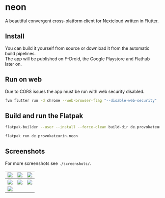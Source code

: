 # neon

A beautiful convergent cross-platform client for Nextcloud written in Flutter.

## Install
You can build it yourself from source or download it from the automatic build pipelines.  
The app will be published on F-Droid, the Google Playstore and Flathub later on.

## Run on web

Due to CORS issues the app must be run with web security disabled.

```bash
fvm flutter run -d chrome --web-browser-flag "--disable-web-security"
```

## Build and run the Flatpak

```bash
flatpak-builder --user --install --force-clean build-dir de.provokateurin.neon.yaml

flatpak run de.provokateurin.neon
```

## Screenshots

For more screenshots see `./screenshots/`.

| ![](https://raw.githubusercontent.com/nextcloud/neon/main/packages/neon_framework/example/screenshots/login_server_selection.png) | ![](https://raw.githubusercontent.com/nextcloud/neon/main/packages/neon_framework/example/screenshots/home_drawer.png)               | ![](https://raw.githubusercontent.com/nextcloud/neon/main/packages/neon_framework/example/screenshots/settings_oled.png)   |
|-----------------------------------------------------------------------------------------------------------------------------------|--------------------------------------------------------------------------------------------------------------------------------------|----------------------------------------------------------------------------------------------------------------------------|
| ![](https://raw.githubusercontent.com/nextcloud/neon/main/packages/neon_framework/example/screenshots/files_photos.png)           | ![](https://raw.githubusercontent.com/nextcloud/neon/main/packages/neon_framework/example/screenshots/news_articles_unread_list.png) | ![](https://raw.githubusercontent.com/nextcloud/neon/main/packages/neon_framework/example/screenshots/notes_note_edit.png) |
| ![](https://raw.githubusercontent.com/nextcloud/neon/main/packages/neon_framework/example/screenshots/notifications_list.png)     |                                                                                                                                      |                                                                                                                            |
